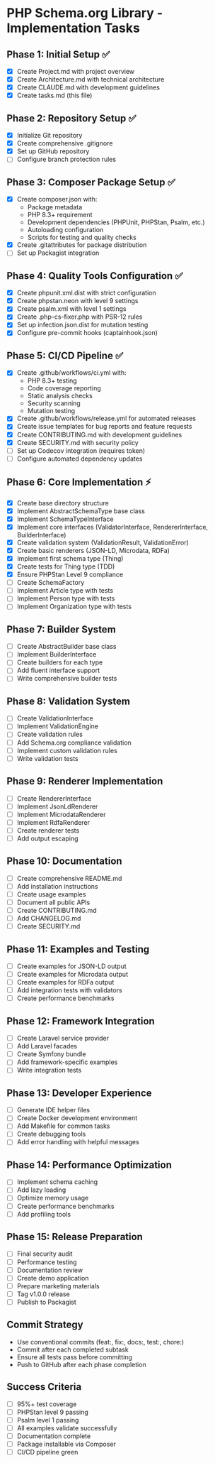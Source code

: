 # PHP Schema.org Library - Implementation Tasks

## Phase 1: Initial Setup ✅
- [x] Create Project.md with project overview
- [x] Create Architecture.md with technical architecture
- [x] Create CLAUDE.md with development guidelines
- [x] Create tasks.md (this file)

## Phase 2: Repository Setup ✅
- [x] Initialize Git repository
- [x] Create comprehensive .gitignore
- [x] Set up GitHub repository
- [ ] Configure branch protection rules

## Phase 3: Composer Package Setup ✅
- [x] Create composer.json with:
  - Package metadata
  - PHP 8.3+ requirement
  - Development dependencies (PHPUnit, PHPStan, Psalm, etc.)
  - Autoloading configuration
  - Scripts for testing and quality checks
- [x] Create .gitattributes for package distribution
- [ ] Set up Packagist integration

## Phase 4: Quality Tools Configuration ✅
- [x] Create phpunit.xml.dist with strict configuration
- [x] Create phpstan.neon with level 9 settings
- [x] Create psalm.xml with level 1 settings
- [x] Create .php-cs-fixer.php with PSR-12 rules
- [x] Set up infection.json.dist for mutation testing
- [x] Configure pre-commit hooks (captainhook.json)

## Phase 5: CI/CD Pipeline ✅
- [x] Create .github/workflows/ci.yml with:
  - PHP 8.3+ testing
  - Code coverage reporting
  - Static analysis checks
  - Security scanning
  - Mutation testing
- [x] Create .github/workflows/release.yml for automated releases
- [x] Create issue templates for bug reports and feature requests
- [x] Create CONTRIBUTING.md with development guidelines
- [x] Create SECURITY.md with security policy
- [ ] Set up Codecov integration (requires token)
- [ ] Configure automated dependency updates

## Phase 6: Core Implementation ⚡
- [x] Create base directory structure
- [x] Implement AbstractSchemaType base class
- [x] Implement SchemaTypeInterface
- [x] Implement core interfaces (ValidatorInterface, RendererInterface, BuilderInterface)
- [x] Create validation system (ValidationResult, ValidationError)
- [x] Create basic renderers (JSON-LD, Microdata, RDFa)
- [x] Implement first schema type (Thing)
- [x] Create tests for Thing type (TDD)
- [x] Ensure PHPStan Level 9 compliance
- [ ] Create SchemaFactory
- [ ] Implement Article type with tests
- [ ] Implement Person type with tests
- [ ] Implement Organization type with tests

## Phase 7: Builder System
- [ ] Create AbstractBuilder base class
- [ ] Implement BuilderInterface
- [ ] Create builders for each type
- [ ] Add fluent interface support
- [ ] Write comprehensive builder tests

## Phase 8: Validation System
- [ ] Create ValidationInterface
- [ ] Implement ValidationEngine
- [ ] Create validation rules
- [ ] Add Schema.org compliance validation
- [ ] Implement custom validation rules
- [ ] Write validation tests

## Phase 9: Renderer Implementation
- [ ] Create RendererInterface
- [ ] Implement JsonLdRenderer
- [ ] Implement MicrodataRenderer
- [ ] Implement RdfaRenderer
- [ ] Create renderer tests
- [ ] Add output escaping

## Phase 10: Documentation
- [ ] Create comprehensive README.md
- [ ] Add installation instructions
- [ ] Create usage examples
- [ ] Document all public APIs
- [ ] Create CONTRIBUTING.md
- [ ] Add CHANGELOG.md
- [ ] Create SECURITY.md

## Phase 11: Examples and Testing
- [ ] Create examples for JSON-LD output
- [ ] Create examples for Microdata output
- [ ] Create examples for RDFa output
- [ ] Add integration tests with validators
- [ ] Create performance benchmarks

## Phase 12: Framework Integration
- [ ] Create Laravel service provider
- [ ] Add Laravel facades
- [ ] Create Symfony bundle
- [ ] Add framework-specific examples
- [ ] Write integration tests

## Phase 13: Developer Experience
- [ ] Generate IDE helper files
- [ ] Create Docker development environment
- [ ] Add Makefile for common tasks
- [ ] Create debugging tools
- [ ] Add error handling with helpful messages

## Phase 14: Performance Optimization
- [ ] Implement schema caching
- [ ] Add lazy loading
- [ ] Optimize memory usage
- [ ] Create performance benchmarks
- [ ] Add profiling tools

## Phase 15: Release Preparation
- [ ] Final security audit
- [ ] Performance testing
- [ ] Documentation review
- [ ] Create demo application
- [ ] Prepare marketing materials
- [ ] Tag v1.0.0 release
- [ ] Publish to Packagist

## Commit Strategy
- Use conventional commits (feat:, fix:, docs:, test:, chore:)
- Commit after each completed subtask
- Ensure all tests pass before committing
- Push to GitHub after each phase completion

## Success Criteria
- [ ] 95%+ test coverage
- [ ] PHPStan level 9 passing
- [ ] Psalm level 1 passing
- [ ] All examples validate successfully
- [ ] Documentation complete
- [ ] Package installable via Composer
- [ ] CI/CD pipeline green
